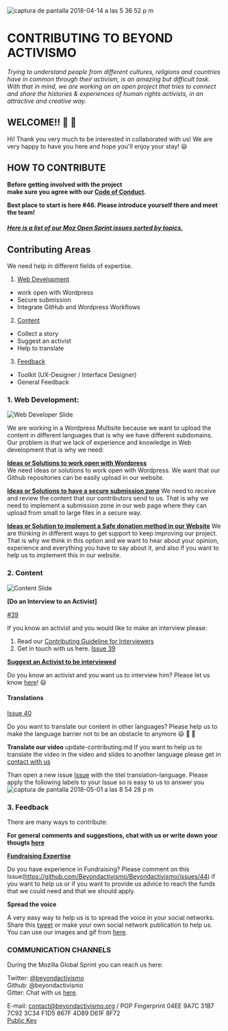 ![captura de pantalla 2018-04-14 a las 5 36 52 p m](https://user-images.githubusercontent.com/32823481/38769888-7f244cea-400a-11e8-80a7-293dc415c086.png)  

# CONTRIBUTING TO BEYOND ACTIVISMO

_Trying to understand people from different cultures, religions and countries have in common through their activism, is an amazing but difficult task. With that in mind, we are working on an open project that tries to connect and share the histories & experiences of human rights activists, in an attractive and creative way._



## **WELCOME!!** 🎉 🎉

Hi! Thank you very much to be interested in collaborated with us!  We are very happy to have you here and hope you'll  enjoy your stay! 😃

## HOW TO CONTRIBUTE

**Before getting involved with the project  
make sure you agree with our [Code of Conduct](https://github.com/Beyondactivismo/Beyondactivismo/blob/master/CODE_OF_CONDUCT.md).**


**Best place to start is here #46. Please introduce yourself there and meet the team!**


 ##### [Here is a list of our Moz Open Sprint issues sorted by topics.](https://github.com/Beyondactivismo/Beyondactivismo/projects/7) #####


## Contributing Areas

We need help in different fields of expertise.  
1. [Web Development](#1-web-development)  
  + work open with Wordpress
  + Secure submission
  + Integrate GitHub and Wordpress Workflows

2. [Content](#2-content)  
  + Collect a story
  + Suggest an activist
  + Help to translate

3. [Feedback](#3-feedback)
  + Toolkit (UX-Designer / Interface Designer)
  + General Feedback


### 1. Web Development:
![Web Developer Slide](https://github.com/Beyondactivismo/Beyondactivismo/blob/master/fotos/contribue-webdevelopers-small.jpg)

We are working in a Wordpress Multisite because we want to upload the content in different languages that is why we have different subdomains. Our problem is that we lack of experience and knowledge in Web development that is why we need:

 **[Ideas or Solutions to work open with Wordpress](https://github.com/Beyondactivismo/Beyondactivismo/issues/34)**   
We need ideas or solutions to work open with Wordpress. We want that our Github repositories can be easily upload in our website.  


**[Ideas or Solutions to have a secure submission zone](https://github.com/Beyondactivismo/Beyondactivismo/issues/36)**
We need to receive and review the content that our contributors send to us. That is why we need to implement a submission zone in our web page where they can upload from small to large files in a secure way.


**[Ideas or Solution to implement a Safe donation method in our Website](https://github.com/Beyondactivismo/Beyondactivismo/issues/35)**
We are thinking in different ways to get support to keep improving our project. That is why we think in this option and we want to hear about your opinion, experience and everything you have to say about it, and also if you want to help us to implement this in our website.



### 2. Content


![Content Slide](https://github.com/Beyondactivismo/Beyondactivismo/blob/master/fotos/Contribute_Content-small.jpg)

**[Do an Interview to an Activist]**

[#39](https://github.com/Beyondactivismo/Beyondactivismo/issues/39)

If you know an activist and you would like to make an interview please:
1) Read our [Contributing Guideline for Interviewers](https://github.com/Beyondactivismo/Beyondactivismo/blob/master/GUIDELINES/INTERVIEWCONTRIBUTING.md)
2) Get in touch with us here. [Issue 39](https://github.com/Beyondactivismo/Beyondactivismo/issues/39)

**[Suggest an Activist to be interviewed](https://github.com/Beyondactivismo/Beyondactivismo/issues/38)**

Do you know an activist and you want us to interview him? Please let us know [here](https://github.com/Beyondactivismo/Beyondactivismo/issues/38)! 😃
#### Translations            
[Issue 40](https://github.com/Beyondactivismo/Beyondactivismo/issues/40)

Do you want to translate our content in other languages? Please help us to make the language barrier not to be an obstacle to anymore 😃 💪 💪  

**Translate our video**
update-contributing.md
If you want to help us to translate the video in the video and slides to another language please get in [contact with us](https://github.com/Beyondactivismo/Beyondactivismo/issues/40)


Than open a new issue  [Issue](https://github.com/Beyondactivismo/Beyondactivismo/issues/new) with the titel translation-language. Please apply the following labels to your Issue so is easy to us to answer you  ![captura de pantalla 2018-05-01 a las 8 54 28 p m](https://user-images.githubusercontent.com/32823481/39488249-ebba9470-4d81-11e8-8ee6-f6bf3193a00e.png)


### 3. Feedback
There are many ways to contribute:

**For general comments and suggestions, chat with us or write down your thougts   [here](https://github.com/Beyondactivismo/Beyondactivismo/issues/43)**

**[Fundraising Expertise](https://github.com/Beyondactivismo/Beyondactivismo/issues/44)**

Do you have experience in Fundraising? Please comment on this Issue(https://github.com/Beyondactivismo/Beyondactivismo/issues/44) if you want to help us or if you want to provide us advice to reach the funds that we could need and that we should apply.

**Spread the voice**

A very easy way to help us is to spread the voice in your social networks.
Share this [tweet](https://twitter.com/home?status=Hi!%20I%20am%20contributing%20with%20%40beyondactivismo!%20Join%20us%20in%20this%20%23Mozsprint2018%20and%20see%20how%20to%20contribute%20with%20this%20project!%20https%3A//github.com/Beyondactivismo/Beyondactivismo/blob/master/CONTRIBUTING.md) or make your own social network publication to help us.
You can use our images and gif from [here](https://github.com/Beyondactivismo/Beyondactivismo/tree/master/Logo).






### COMMUNICATION CHANNELS

During the Mozilla Global Sprint you can reach us here:

Twitter: [@beyondactivismo](https://twitter.com/beyondactivismo)   
Github:  @beyondactivismo  
Gitter:  Chat with us [here](https://gitter.im/Beyond-Activismo/BA-Mozsprint2018?utm_source=share-link&utm_medium=link&utm_campaign=share-link).  

E-mail: contact@beyondactivismo.org / PGP Fingerprint 04EE 9A7C 31B7 7C92 3C34 F1D5 867F 4D89 D61F 8F72     
[Public Key](https://pgp.mit.edu/pks/lookup?op=get&search=0x867F4D89D61F8F72)
